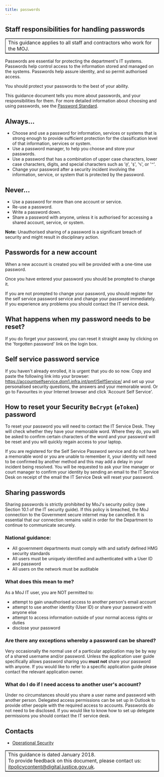 ```yaml
---
title: passwords
---
```


## Staff responsibilities for handling passwords

<table border='1'>
<tr>
<td>This guidance applies to all staff and contractors who work for the MOJ.</td>
</tr>
</table>

[ps]: https://intranet.justice.gov.uk/guidance/security/it-computer-security/ict-security-policy-framework/password-standard/

Passwords are essential for protecting the department\'s IT systems. Passwords help control access to the information stored and managed on the systems. Passwords help assure identity, and so permit authorised access.

You should protect your passwords to the best of your ability.

This guidance document tells you more about passwords, and your responsibilities for them. For more detailed information about choosing and using passwords, see the [Password Standard][ps].

## Always\.\.\.

- Choose and use a password for information, services or systems that is strong enough to provide sufficient protection for the classification level of that information, services or system.
- Use a password manager, to help you choose and store your passwords.
- Use a password that has a combination of upper case characters, lower case characters, digits, and special characters such as '`@`', '`$`', '`%`', or '`^`'.
- Change your password after a security incident involving the information, service, or system that is protected by the password.

## Never\.\.\.

- Use a password for more than one account or service.
- Re-use a password.
- Write a password down.
- Share a password with anyone, unless it is authorised for accessing a shared account, service, or system.

**Note:** Unauthorised sharing of a password is a significant breach of security and might result in disciplinary action.

## Passwords for a new account

When a new account is created you will be provided with a one-time use password.

Once you have entered your password you should be prompted to change it.

If you are not prompted to change your password, you should register for the self service password service and change your password immediately. If you experience any problems you should contact the IT service desk.

## What happens when my password needs to be reset?

If you do forget your password, you can reset it straight away by clicking on the \'forgotten password\' link on the login box.

## Self service password service

If you haven't already enrolled, it is urgent that you do so now. Copy and paste the following link into your browser: https://accountselfservice.dom1.infra.int/pmf/SelfService/ and set up your personalised security questions, the answers and your memorable word. Or go to Favourites in your Internet browser and click 'Account Self Service'.

## How to reset your Security `BeCrypt` (`eToken`) password

To reset your password you will need to contact the IT Service Desk. They will check whether they have your memorable word. Where they do, you will be asked to confirm certain characters of the word and your password will be reset and you will quickly regain access to your laptop.

If you are registered for the Self Service Password service and do not have a memorable word or you are unable to remember it, your identity will need to be confirmed by another method and this may add a delay in your incident being resolved. You will be requested to ask your line manager or court manager to confirm your identity by sending an email to the IT Service Desk on receipt of the email the IT Service Desk will reset your password.

## Sharing passwords

Sharing passwords is strictly prohibited by MoJ's security policy (see Section 10.1 of the IT security guide). If this policy is breached, the MoJ connection to the Government secure internet may be cancelled. It is essential that our connection remains valid in order for the Department to continue to communicate securely.

### National guidance:

* All government departments must comply with and satisfy defined HMG security standards
* All users must be uniquely identified and authenticated with a User ID and password
* All users on the network must be auditable

### What does this mean to me?

As a MoJ IT user, you are NOT permitted to:

*   attempt to gain unauthorised access to another person's email account
*   attempt to use another identity (User ID) or share your password with anyone else
*   attempt to access information outside of your normal access rights or duties
*   disclose your password

### Are there any exceptions whereby a password can be shared?
 
Very occasionally the normal use of a particular application may be by way of a shared username and/or password. Unless the application user guide specifically allows password sharing you __must not__ share your password with anyone. If you would like to refer to a specific application guide please contact the relevant application owner.

### What do I do if I need access to another user's account?

Under no circumstances should you share a user name and password with another person. Delegated access permissions can be set up in Outlook to provide other people with the required access to accounts. Passwords do not need to be disclosed. If you would like to know how to set up delegate permissions you should contact the IT service desk.

## Contacts

* [Operational Security](mailto:operationalsecurityteam@justice.gsi.gov.uk)

<table border='1'>
<tr>
<td>This guidance is dated January 2018.<br/>
To provide feedback on this document, please contact us: <a href="mailto:itpolicycontent@digital.justice.gov.uk?subject=passwords">itpolicycontent@digital.justice.gov.uk</a>.</td>
</tr>
</table>
